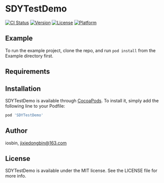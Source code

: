 # SDYTestDemo

[![CI Status](https://img.shields.io/travis/iosbin/SDYTestDemo.svg?style=flat)](https://travis-ci.org/iosbin/SDYTestDemo)
[![Version](https://img.shields.io/cocoapods/v/SDYTestDemo.svg?style=flat)](https://cocoapods.org/pods/SDYTestDemo)
[![License](https://img.shields.io/cocoapods/l/SDYTestDemo.svg?style=flat)](https://cocoapods.org/pods/SDYTestDemo)
[![Platform](https://img.shields.io/cocoapods/p/SDYTestDemo.svg?style=flat)](https://cocoapods.org/pods/SDYTestDemo)

## Example

To run the example project, clone the repo, and run `pod install` from the Example directory first.

## Requirements

## Installation

SDYTestDemo is available through [CocoaPods](https://cocoapods.org). To install
it, simply add the following line to your Podfile:

```ruby
pod 'SDYTestDemo'
```

## Author

iosbin, jixiedongbin@163.com

## License

SDYTestDemo is available under the MIT license. See the LICENSE file for more info.
